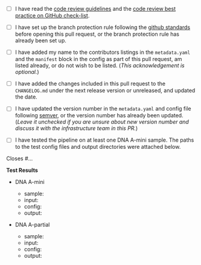 <!--- Please read each of the following items and confirm by replacing
 !--the [ ] with a [X] --->

- [ ] I have read the [code review guidelines](https://confluence.mednet.ucla.edu/display/BOUTROSLAB/Code+Review+Guidelines) and the [code review best practice on GitHub check-list](https://confluence.mednet.ucla.edu/pages/viewpage.action?pageId=84091668).

- [ ] I have set up the branch protection rule following the [github standards](https://confluence.mednet.ucla.edu/pages/viewpage.action?spaceKey=BOUTROSLAB&title=GitHub+Standards#GitHubStandards-Branchprotectionrule) before opening this pull request, or the branch protection rule has already been set up.

- [ ] I have added my name to the contributors listings in the
``metadata.yaml`` and the ``manifest`` block in the config as part of this pull request, am listed
already, or do not wish to be listed. (*This acknowledgement is optional.*)

- [ ] I have added the changes included in this pull request to the `CHANGELOG.md` under the next release version or unreleased, and updated the date.

- [ ] I have updated the version number in the `metadata.yaml` and config file following [semver](https://semver.org/), or the version number has already been updated. (*Leave it unchecked if you are unsure about new version number and discuss it with the infrastructure team in this PR.*)

- [ ] I have tested the pipeline on at least one DNA A-mini sample. The paths to the test config files and output directories were attached below.

<!--- Briefly describe the changes included in this pull request and the paths to the test cases below
 !--- starting with 'Closes #...' if appropriate --->

Closes #...

**Test Results**

- DNA A-mini
	- sample:    <!-- e.g. A-mini S2.T-0, HG002.N-0 -->
	- input:     <!-- /hot/pipelines/development/slurm/call-sSV/input/tumor_control_pair_0.csv -->
	- config:    <!-- /hot/pipelines/development/slurm/call-sSV/config/nextflow_amini.config -->
	- output:    <!-- /hot/pipelines/development/slurm/call-sSV/output_amini --> 

- DNA A-partial
	- sample:    <!-- e.g. ILHNLNEV000001-T001-P01-F, ILHNLNEV000001-N001-B01-F -->
	- input:     <!-- /hot/pipelines/development/slurm/call-sSV/input/tumor_control_pair_apartial.csv -->
	- config:    <!-- /hot/pipelines/development/slurm/call-sSV/config/nextflow_apartial.config -->
	- output:    <!-- /hot/pipelines/development/slurm/call-sSV/output_apartial --> 
